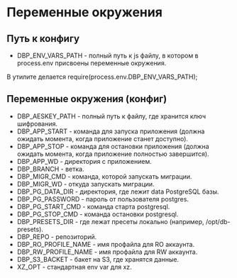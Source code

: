 # Переменные окружения

## Путь к конфигу

* DBP_ENV_VARS_PATH - полный путь к js файлу, в котором в process.env присвоены переменные окружения.

В утилите делается require(process.env.DBP_ENV_VARS_PATH);

## Переменные окружения (конфиг)

* DBP_AESKEY_PATH - полный путь к файлу, где хранится ключ шифрования.
* DBP_APP_START - команда для запуска приложения (должна ожидать момента, когда приложение станет доступно).
* DBP_APP_STOP - команда для остановки приложения (должна ожидать момента, когда приложение полностью завершится).
* DBP_APP_WD - директория с приложением.
* DBP_BRANCH - ветка.
* DBP_MIGR_CMD - команда, которой запускать миграции.
* DBP_MIGR_WD - откуда запускать миграции.
* DBP_PG_DATA_DIR - директория, где лежит data PostgreSQL базы.
* DBP_PG_PASSWORD - пароль от пользователя postgres.
* DBP_PG_START_CMD - команда старта postgresql.
* DBP_PG_STOP_CMD - команда остановки postgresql.
* DBP_PRESETS_DIR - где лежат пресеты локально (например, /opt/db-presets).
* DBP_REPO - репозиторий.
* DBP_RO_PROFILE_NAME - имя профайла для RO аккаунта.
* DBP_RW_PROFILE_NAME - имя профайла для RW аккаунта.
* DBP_S3_BACKET - бакет на S3, где хранятся данные.
* XZ_OPT - стандартная env var для xz.
